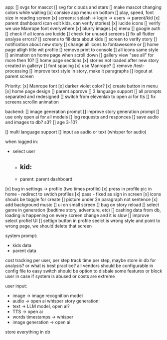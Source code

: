 
app:
[] svgs for mascot
[] svg for clouds and stars
[] make mascot changing colors while waiting
[x] consise app menu on bottom
[] play, speed, font size in reading screen
[x] screens: splash -> login -> users -> parent/kid 
[x] parent dashboard (can edit kids, can verify stories)
[x] lucide icons
[] verify we use Manrope font everywhere
[x] blurry images 
[x] menu
[] google auth
[] check if all icons are lucide 
[] check for unused screens
[] fix all flutter analyse errors?
[] screens to fill data about kids 
[] screen to verify story
[] notificstion about new story
[] change all icons to fontawesome or 
[] home page alligh title wit profile
[] remove print to console
[] all icons same style
[] animation on home page when scroll down
[] gallery view "see all" for more then 10?
[] home page sections
[x] stories not loaded after new story created in galleryr
[] font spacing
[x] use Manrope?
[] remove /test-processing
[] improve text style in story, make it paragraphs
[] logout at parent screen

Priority:
[x] Manrope font
[x] darker violet color?
[x] create button in menu
[x] home page design
[] parent approve
[] 3 language support
[] all prompts separated and redesigned
[] switch from elevenlab to open ai for tts
[] fix screens scrollin animation

backend:
[] image generation prompt
[] improve story generation prompt
[] use only open ai for all models
[] log requests and responces
[] save audio and images to db? s3?
[] age 3-10?


[] multi language support
[] input as audio or text (whisper for audio)


when logged in:
- select user
    - kid:
        - 
    - parent:
        parent dashboard


[x] bug in settings -> profile (two times profile)
[x] press in profile pic in home - redirect to swtich profiles
[x] pass - fixed as sign in screen
[x] icons shouls be toggle for create
[] picture under 2n paragraph not sentence
[x] add background music
[] ui on small screen
[] bug on story reload
[] select ganre in generation (bedtime story, adventure, etc)
[] cashing data from db, loading is happening on every screen change and it is slow
[] improve select profiel UI
[] settign button in profile seelct is wrong style and point to wrong page, we should delete that screen


<!-- models update -->

system prompt:
- kids data
- parent data

cost tracking per user, per step
track time per step, maybe store in db for analysis? or what is best practice?
all vendors should be configurable in config file to easy switch
should be option to disbale some features or block user in case if system is abused or costs are extreme

user input:
- image -> image recognition model
- audio -> open ai whisper
story generation:
- text -> LLM model, open ai?
- TTS -> open ai
- words timestamps -> whisper 
- image generation -> open ai

store everything in db 

